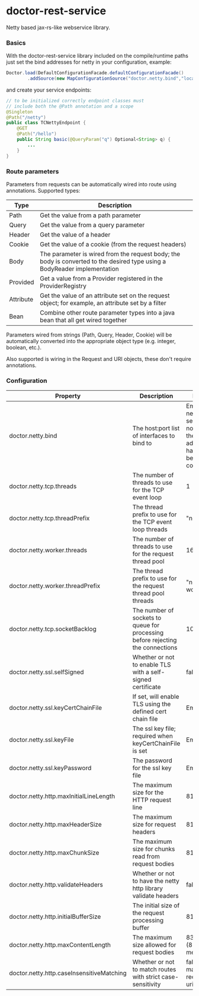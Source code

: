 # doctor-rest-service

Netty based jax-rs-like webservice library.

### Basics

With the doctor-rest-service library included on the compile/runtime paths just set the bind addresses for netty in your
configuration, example:

```java
Doctor.load(DefaultConfigurationFacade.defaultConfigurationFacade()
        .addSource(new MapConfigurationSource("doctor.netty.bind","localhost:8080");
```

and create your service endpoints:

```java
// to be initialized correctly endpoint classes must
// include both the @Path annotation and a scope
@Singleton
@Path("/netty")
public class TCNettyEndpoint {
    @GET
    @Path("/hello")
    public String basic(@QueryParam("q") Optional<String> q) {
        ...
    }
}
```

### Route parameters

Parameters from requests can be automatically wired into route using annotations. Supported types:

| Type      | Description                                                                                                               |
|-----------|---------------------------------------------------------------------------------------------------------------------------|
| Path      | Get the value from a path parameter                                                                                       |
| Query     | Get the value from a query parameter                                                                                      |
| Header    | Get the value of a header                                                                                                 |
| Cookie    | Get the value of a cookie (from the request headers)                                                                      |
| Body      | The parameter is wired from the request body; the body is converted to the desired type using a BodyReader implementation |
| Provided  | Get a value from a Provider registered in the ProviderRegistry                                                            |
| Attribute | Get the value of an attribute set on the request object; for example, an attribute set by a filter                        |
| Bean      | Combine other route parameter types into a java bean that all get wired together                                          |

Parameters wired from strings (Path, Query, Header, Cookie) will be automatically converted into the appropriate object
type (e.g. integer, boolean, etc.).

Also supported is wiring in the Request and URI objects, these don't require annotations.

### Configuration

| Property                                  | Description                                                                    | Default                                                                               |
|-------------------------------------------|--------------------------------------------------------------------------------|---------------------------------------------------------------------------------------|
| doctor.netty.bind                         | The host:port list of interfaces to bind to                                    | Empty; the netty server will not start if the bind addresses have not been configured |
| doctor.netty.tcp.threads                  | The number of threads to use for the TCP event loop                            | 1                                                                                     |
| doctor.netty.tcp.threadPrefix             | The thread prefix to use for the TCP event loop threads                        | "netty-tcp"                                                                           |
| doctor.netty.worker.threads               | The number of threads to use for the request thread pool                       | 16                                                                                    |
| doctor.netty.worker.threadPrefix          | The thread prefix to use for the request thread pool threads                   | "netty-worker"                                                                        |
| doctor.netty.tcp.socketBacklog            | The number of sockets to queue for processing before rejecting the connections | 1024                                                                                  |
| doctor.netty.ssl.selfSigned               | Whether or not to enable TLS with a self-signed certificate                    | false                                                                                 |
| doctor.netty.ssl.keyCertChainFile         | If set, will enable TLS using the defined cert chain file                      | Empty                                                                                 |
| doctor.netty.ssl.keyFile                  | The ssl key file; required when keyCertChainFile is set                        | Empty                                                                                 |
| doctor.netty.ssl.keyPassword              | The password for the ssl key file                                              | Empty                                                                                 |
| doctor.netty.http.maxInitialLineLength    | The maximum size for the HTTP request line                                     | 8192                                                                                  |
| doctor.netty.http.maxHeaderSize           | The maximum size for request headers                                           | 8192                                                                                  |
| doctor.netty.http.maxChunkSize            | The maximum size for chunks read from request bodies                           | 8192                                                                                  |
| doctor.netty.http.validateHeaders         | Whether or not to have the netty http library validate headers                 | false                                                                                 |
| doctor.netty.http.initialBufferSize       | The initial size of the request processing buffer                              | 8192                                                                                  |
| doctor.netty.http.maxContentLength        | The maximum size allowed for request bodies                                    | 8388608 (8 megabytes)                                                                 |
| doctor.netty.http.caseInsensitiveMatching | Whether or not to match routes with strict case-sensitivity                    | false (case matters on request uris)                                                  |
